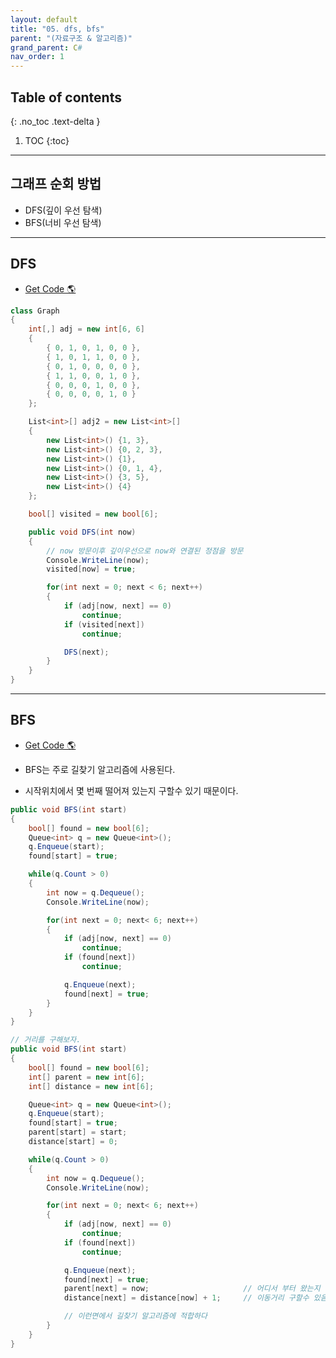 ```yaml
---
layout: default
title: "05. dfs, bfs"
parent: "(자료구조 & 알고리즘)"
grand_parent: C#
nav_order: 1
---
```


## Table of contents
{: .no_toc .text-delta }

1. TOC
{:toc}

---

## 그래프 순회 방법

* DFS(깊이 우선 탐색)
* BFS(너비 우선 탐색)

---

## DFS

* [Get Code 🌎](https://github.com/EasyCoding-7/Algorithm-Example/tree/08)

```csharp
class Graph
{
    int[,] adj = new int[6, 6]
    {
        { 0, 1, 0, 1, 0, 0 },
        { 1, 0, 1, 1, 0, 0 },
        { 0, 1, 0, 0, 0, 0 },
        { 1, 1, 0, 0, 1, 0 },
        { 0, 0, 0, 1, 0, 0 },
        { 0, 0, 0, 0, 1, 0 }
    };

    List<int>[] adj2 = new List<int>[]
    {
        new List<int>() {1, 3},
        new List<int>() {0, 2, 3},
        new List<int>() {1},
        new List<int>() {0, 1, 4},
        new List<int>() {3, 5},
        new List<int>() {4}
    };

    bool[] visited = new bool[6];

    public void DFS(int now)
    {
        // now 방문이후 깊이우선으로 now와 연결된 정점을 방문
        Console.WriteLine(now);
        visited[now] = true;

        for(int next = 0; next < 6; next++)
        {
            if (adj[now, next] == 0)
                continue;
            if (visited[next])
                continue;

            DFS(next);
        }
    }
}
```

---

## BFS

* [Get Code 🌎](https://github.com/EasyCoding-7/Algorithm-Example/tree/09)

* BFS는 주로 길찾기 알고리즘에 사용된다.
* 시작위치에서 몇 번째 떨어져 있는지 구할수 있기 때문이다.

```csharp
public void BFS(int start)
{
    bool[] found = new bool[6];
    Queue<int> q = new Queue<int>();
    q.Enqueue(start);
    found[start] = true;

    while(q.Count > 0)
    {
        int now = q.Dequeue();
        Console.WriteLine(now);

        for(int next = 0; next< 6; next++)
        {
            if (adj[now, next] == 0)
                continue;
            if (found[next])
                continue;

            q.Enqueue(next);
            found[next] = true;
        }
    }
}
```

```csharp
// 거리를 구해보자.
public void BFS(int start)
{
    bool[] found = new bool[6];
    int[] parent = new int[6];
    int[] distance = new int[6];

    Queue<int> q = new Queue<int>();
    q.Enqueue(start);
    found[start] = true;
    parent[start] = start;
    distance[start] = 0;

    while(q.Count > 0)
    {
        int now = q.Dequeue();
        Console.WriteLine(now);

        for(int next = 0; next< 6; next++)
        {
            if (adj[now, next] == 0)
                continue;
            if (found[next])
                continue;

            q.Enqueue(next);
            found[next] = true;
            parent[next] = now;                     // 어디서 부터 왔는지 구할수 있음.
            distance[next] = distance[now] + 1;     // 이동거리 구할수 있음.

            // 이런면에서 길찾기 알고리즘에 적합하다
        }
    }
}
```
